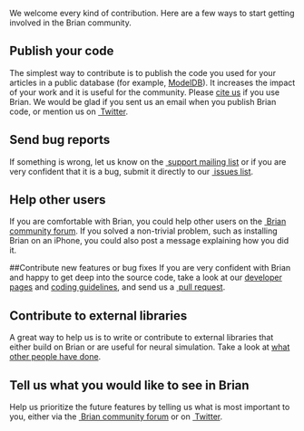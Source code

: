 We welcome every kind of contribution. Here are a few ways to start getting involved in the Brian community.

## Publish your code
The simplest way to contribute is to publish the code you used for your articles in a public database
(for example, [ModelDB](http://senselab.med.yale.edu/modeldb/)). It increases the impact of your work and it is useful 
for the community. Please [cite us](/cite) if you use Brian. We would be glad if you sent us an email when you
publish Brian code, or mention us on [<i class="fab fa-twitter"></i>&nbsp;Twitter](https://twitter.com/briansimulator).

## Send bug reports
If something is wrong, let us know on the
[<i class="fa fa-envelope"></i> &nbsp;support mailing list](http://groups.google.com/group/briansupport) or if you are
very confident that it is a bug, submit it directly to our
[<i class="fab fa-github"></i>&nbsp;issues list](https://github.com/brian-team/brian2/issues).

## Help other users
If you are comfortable with Brian, you could help other users on the
[<i class="fab fa-discourse"></i>&nbsp;Brian community forum](https://brian.discourse.group). If you solved a
non-trivial problem, such as installing Brian on an iPhone, you could also post a message explaining how you did it.

##Contribute new features or bug fixes
If you are very confident with Brian and happy to get deep into the source code, take a look at our
[developer pages](https://brian2.readthedocs.io/en/stable/developer/index.html) and
[coding guidelines](https://brian2.readthedocs.io/en/stable/developer/guidelines/index.html), and send us a
[<i class="fab fa-github"></i>&nbsp;pull request](https://github.com/brian-team/brian2/pulls).

## Contribute to external libraries
A great way to help us is to write or contribute to external libraries that either build on Brian or are useful for
neural simulation. Take a look at [what other people have done](/ecosystem).

## Tell us what you would like to see in Brian
Help us prioritize the future features by telling us what is most important to you, either via the
[<i class="fab fa-discourse"></i>&nbsp;Brian community forum](https://brian.discourse.group) or on
[<i class="fab fa-twitter"></i>&nbsp;Twitter](https://twitter.com/briansimulator).


